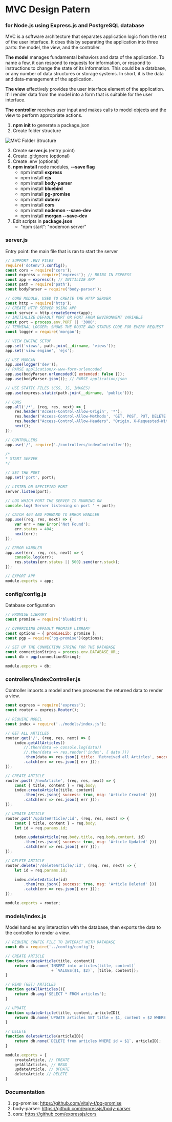 # MVC Design Patern
### for Node.js using Express.js and PostgreSQL database

MVC is a software architecture that separates application logic from the rest of the user interface. It does this by separating the application into three parts: the model, the view, and the controller.

**The model** manages fundamental behaviors and data of the application. To name a few, it can respond to requests for information, or respond to instructions to change the state of its information. This could be a database, or any number of data structures or storage systems. In short, it is the data and data-management of the application.

**The view** effectively provides the user interface element of the application. It'll render data from the model into a form that is suitable for the user interface.

**The controller** receives user input and makes calls to model objects and the view to perform appropriate actions.

1. **npm init** to generate a package.json
2. Create folder structure 

![MVC Folder Structure](./readme-assets/mvc.png)

3. Create **server.js** (entry point)
4. Create .gitignore (optional)
5. Create .env (optional)
6. **npm install** node modules, **--save flag**
    * npm install **express**
    * npm install **ejs**
    * npm install **body-parser**
    * npm install **bluebird**
    * npm install **pg-promise**
    * npm install **dotenv**
    * npm install **cors**
    * npm install **nodemon --save-dev**
    * npm install **morgan --save-dev**
7. Edit scripts in **package.json**
    * "npm start": "nodemon server"

    
### server.js
Entry point: the main file that is ran to start the server

```javascript
// SUPPORT .ENV FILES
require('dotenv').config();
const cors = require('cors');
const express = require('express'); // BRING IN EXPRESS
const app = express(); // INITILIZE APP
const path = require('path');
const bodyParser = require('body-parser'); 

// CORE MODULE, USED TO CREATE THE HTTP SERVER
const http = require('http');
// CREATE HTTP SERVER USING APP
const server = http.createServer(app);
// INITIALIZE DEFAULT PORT OR PORT FROM ENVIRONMENT VARIABLE
const port = process.env.PORT || '3000';
// TERMINAL LOGGER: SHOWS THE ROUTE AND STATUS CODE FOR EVERY REQUEST
const logger = require('morgan');

// VIEW ENGINE SETUP
app.set('views', path.join(__dirname, 'views'));
app.set('view engine', 'ejs');

// USE MORGAN
app.use(logger('dev'));
// PARSE application/x-www-form-urlencoded
app.use(bodyParser.urlencoded({ extended: false }));
app.use(bodyParser.json()); // PARSE application/json

// USE STATIC FILES (CSS, JS, IMAGES)
app.use(express.static(path.join(__dirname, 'public')));

// CORS
app.all('/*', (req, res, next) => {
    res.header('Access-Control-Allow-Origin', '*');
    res.header('Access-Control-Allow-Methods', 'GET, POST, PUT, DELETE');
    res.header("Access-Control-Allow-Headers", "Origin, X-Requested-With, Content-Type, Accept");
    next();
});

// CONTROLLERS
app.use('/', require('./controllers/indexController'));

/*
* START SERVER
*/

// SET THE PORT
app.set('port', port);

// LISTEN ON SPECIFIED PORT
server.listen(port);

// LOG WHICH PORT THE SERVER IS RUNNING ON
console.log('Server listening on port ' + port);

// CATCH 404 AND FORWARD TO ERROR HANDLER
app.use((req, res, next) => {
    var err = new Error('Not Found');
    err.status = 404;
    next(err);
});

// ERROR HANDLER
app.use((err, req, res, next) => {
    console.log(err);
    res.status(err.status || 500).send(err.stack);
});

// EXPORT APP
module.exports = app;
```

### config/config.js
Database configuration

```javascript
// PROMISE LIBRARY
const promise = require('bluebird');

// OVERRIDING DEFAULT PROMISE LIBRARY
const options = { promiseLib: promise };
const pgp = require('pg-promise')(options);

// SET UP THE CONNECTION STRING FOR THE DATABASE
const connectionString = process.env.DATABASE_URL;
const db = pgp(connectionString);

module.exports = db;
```

### controllers/indexController.js
Controller imports a model and then processes the returned data to render a view.

```javascript
const express = require('express');
const router = express.Router();

// REQUIRE MODEL
const index = require('../models/index.js');

// GET ALL ARTICLES
router.get('/', (req, res, next) => {
    index.getAllArticles()
        //.then(data => console.log(data))
        //.then(data => res.render('index', { data }))
        .then(data => res.json({ title: 'Retreived all Articles', success: true, data }))
        .catch(err => res.json({ err }));
});

// CREATE ARTICLE
router.post('/newArticle', (req, res, next) => {
    const { title, content } = req.body;
    index.createArticle(title, content)
        .then(res.json({ success: true, msg: 'Article Created' }))
        .catch(err => res.json({ err }));
});

// UPDATE ARTICLE
router.put('/updateArticle/:id', (req, res, next) => {
    const { title, content } = req.body;
    let id = req.params.id;

    index.updateArticle(req.body.title, req.body.content, id)
        .then(res.json({ success: true, msg: 'Article Updated' }))
        .catch(err => res.json({ err }));
});

// DELETE ARTICLE
router.delete('/deleteArticle/:id', (req, res, next) => {
    let id = req.params.id;

    index.deleteArticle(id)
        .then(res.json({ success: true, msg: 'Article Deleted' }))
        .catch(err => res.json({ err }));
});

module.exports = router;
```

### models/index.js
Model handles any interaction with the database, then exports the data to the controller to render a view.

```javascript
// REQUIRE CONFIG FILE TO INTERACT WITH DATABASE
const db = require('../config/config');

// CREATE ARTICLE
function createArticle(title, content){
    return db.none(`INSERT into articles(title, content)`
                    + `VALUES($1, $2)`, [title, content]);
}

// READ (GET) ARTICLES
function getAllArticles(){
    return db.any('SELECT * FROM articles');
}

// UPDATE
function updateArticle(title, content, articleID){
    return db.none(`UPDATE articles SET title = $1, content = $2 WHERE id = $3`, [title, content, articleID]);
}

// DELETE
function deleteArticle(articleID){
    return db.none(`DELETE from articles WHERE id = $1`, articleID);
}

module.exports = {
    createArticle, // CREATE
    getAllArticles, // READ
    updateArticle, // UPDATE
    deleteArticle // DELETE
}
```

### Documentation
1. pg-promise: https://github.com/vitaly-t/pg-promise
2. body-parser: https://github.com/expressjs/body-parser
3. cors: https://github.com/expressjs/cors